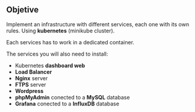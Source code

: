 ## Objetive

Implement an infrastructure with different services, each one with its own rules. Using **kubernetes** (minikube cluster).

Each services has to work in a dedicated container.

The services you will also need to install:

- Kubernetes **dashboard web**
- **Load Balancer**
- **Nginx** server
- **FTPS** server
- **Wordpress**
- **phpMyAdmin** conected to a **MySQL** database
- **Grafana** conected to a **InfluxDB** database
